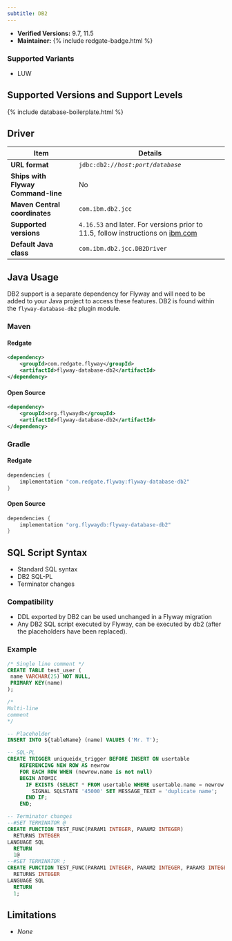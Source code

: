 ```yaml
---
subtitle: DB2
---
```


- **Verified Versions:** 9.7, 11.5
- **Maintainer:** {% include redgate-badge.html %}
### Supported Variants
- LUW

## Supported Versions and Support Levels

{% include database-boilerplate.html %}

## Driver

| Item                               | Details                                                                                                                                      |
|------------------------------------|----------------------------------------------------------------------------------------------------------------------------------------------|
| **URL format**                     | <code>jdbc:db2://<i>host</i>:<i>port</i>/<i>database</i></code>                                                                              |
| **Ships with Flyway Command-line** | No                                                                                                                                           |
| **Maven Central coordinates**      | `com.ibm.db2.jcc`                                                                                                                            |
| **Supported versions**             | `4.16.53` and later. For versions prior to 11.5, follow instructions on [ibm.com](http://www-01.ibm.com/support/docview.wss?uid=swg21363866) |
| **Default Java class**             | `com.ibm.db2.jcc.DB2Driver`                                                                                                                  |


## Java Usage
DB2 support is a separate dependency for Flyway and will need to be added to your Java project to access these features.
DB2 is found within the `flyway-database-db2` plugin module.
### Maven
#### Redgate
```xml
<dependency>
    <groupId>com.redgate.flyway</groupId>
    <artifactId>flyway-database-db2</artifactId>
</dependency>
```
#### Open Source
```xml
<dependency>
    <groupId>org.flywaydb</groupId>
    <artifactId>flyway-database-db2</artifactId>
</dependency>
```

### Gradle
#### Redgate
```groovy
dependencies {
    implementation "com.redgate.flyway:flyway-database-db2"
}
```
#### Open Source
```groovy
dependencies {
    implementation "org.flywaydb:flyway-database-db2"
}
```

## SQL Script Syntax

- Standard SQL syntax
- DB2 SQL-PL
- Terminator changes

### Compatibility

- DDL exported by DB2 can be used unchanged in a Flyway migration
- Any DB2 SQL script executed by Flyway, can be executed by db2 (after the placeholders have been replaced).

### Example

```sql
/* Single line comment */
CREATE TABLE test_user (
 name VARCHAR(25) NOT NULL,
 PRIMARY KEY(name)
);

/*
Multi-line
comment
*/

-- Placeholder
INSERT INTO ${tableName} (name) VALUES ('Mr. T');

-- SQL-PL
CREATE TRIGGER uniqueidx_trigger BEFORE INSERT ON usertable
	REFERENCING NEW ROW AS newrow
    FOR EACH ROW WHEN (newrow.name is not null)
	BEGIN ATOMIC
      IF EXISTS (SELECT * FROM usertable WHERE usertable.name = newrow.name) THEN
        SIGNAL SQLSTATE '45000' SET MESSAGE_TEXT = 'duplicate name';
      END IF;
    END;

-- Terminator changes
--#SET TERMINATOR @
CREATE FUNCTION TEST_FUNC(PARAM1 INTEGER, PARAM2 INTEGER)
  RETURNS INTEGER
LANGUAGE SQL
  RETURN
  1@   
--#SET TERMINATOR ;
CREATE FUNCTION TEST_FUNC(PARAM1 INTEGER, PARAM2 INTEGER, PARAM3 INTEGER)
  RETURNS INTEGER
LANGUAGE SQL
  RETURN
  1;
```
 
## Limitations

- *None*
